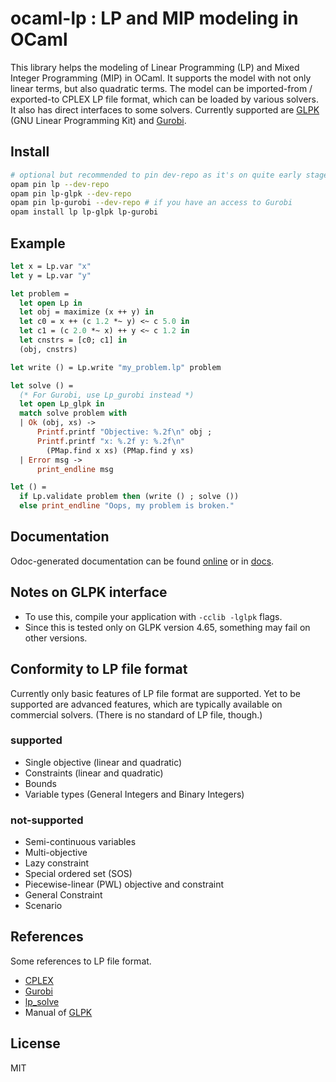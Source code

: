# ocaml-lp : LP and MIP modeling in OCaml

This library helps the modeling of Linear Programming (LP) and Mixed Integer Programming (MIP) in OCaml.
It supports the model with not only linear terms, but also quadratic terms.
The model can be imported-from / exported-to CPLEX LP file format, which can be loaded by various solvers.
It also has direct interfaces to some solvers.
Currently supported are [GLPK](https://www.gnu.org/software/glpk/) (GNU Linear Programming Kit) and [Gurobi](https://www.gurobi.com).

## Install

```bash
# optional but recommended to pin dev-repo as it's on quite early stage of development
opam pin lp --dev-repo
opam pin lp-glpk --dev-repo
opam pin lp-gurobi --dev-repo # if you have an access to Gurobi
opam install lp lp-glpk lp-gurobi
```

## Example

```ocaml
let x = Lp.var "x"
let y = Lp.var "y"

let problem =
  let open Lp in
  let obj = maximize (x ++ y) in
  let c0 = x ++ (c 1.2 *~ y) <~ c 5.0 in
  let c1 = (c 2.0 *~ x) ++ y <~ c 1.2 in
  let cnstrs = [c0; c1] in
  (obj, cnstrs)

let write () = Lp.write "my_problem.lp" problem

let solve () =
  (* For Gurobi, use Lp_gurobi instead *)
  let open Lp_glpk in
  match solve problem with
  | Ok (obj, xs) ->
      Printf.printf "Objective: %.2f\n" obj ;
      Printf.printf "x: %.2f y: %.2f\n"
        (PMap.find x xs) (PMap.find y xs)
  | Error msg ->
      print_endline msg

let () =
  if Lp.validate problem then (write () ; solve ())
  else print_endline "Oops, my problem is broken."
```

## Documentation

Odoc-generated documentation can be found [online](https://ktahar.github.io/ocaml-lp/) or in [docs](docs).

## Notes on GLPK interface

- To use this, compile your application with `-cclib -lglpk` flags.
- Since this is tested only on GLPK version 4.65, something may fail on other versions.

## Conformity to LP file format

Currently only basic features of LP file format are supported.
Yet to be supported are advanced features,
which are typically available on commercial solvers.
(There is no standard of LP file, though.)

### supported

- Single objective (linear and quadratic)
- Constraints (linear and quadratic)
- Bounds
- Variable types (General Integers and Binary Integers)

### not-supported

- Semi-continuous variables
- Multi-objective
- Lazy constraint
- Special ordered set (SOS)
- Piecewise-linear (PWL) objective and constraint
- General Constraint
- Scenario

## References

Some references to LP file format.

- [CPLEX](https://www.ibm.com/support/knowledgecenter/SSSA5P_12.7.1/ilog.odms.cplex.help/CPLEX/FileFormats/topics/LP.html)
- [Gurobi](https://www.gurobi.com/documentation/9.0/refman/lp_format.html)
- [lp_solve](http://lpsolve.sourceforge.net/5.5/CPLEX-format.htm)
- Manual of [GLPK](https://www.gnu.org/software/glpk/)

## License
MIT
